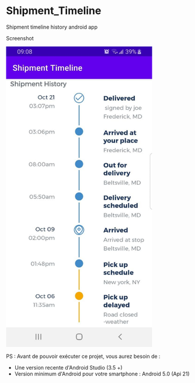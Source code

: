 # Shipment_Timeline
Shipment timeline history android app

Screenshot

<img src="screenshot.jpeg" width=400>

PS : Avant de pouvoir exécuter ce projet, vous aurez besoin de : 
* Une version recente d'Android Studio (3.5 +)
* Version minimum d'Android pour votre smartphone : Android 5.0 (Api 21)
